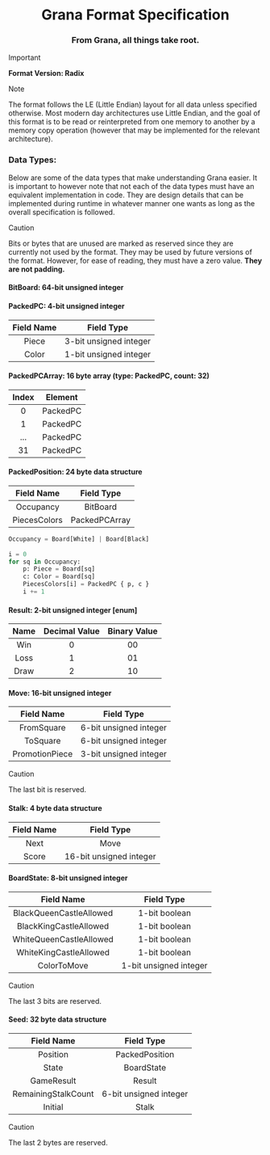 <h1 align="center">Grana Format Specification</h1>

<h3 align="center">From Grana, all things take root.</h3>

> [!IMPORTANT]
> **Format Version: Radix**

> [!NOTE]
> The format follows the LE (Little Endian) layout for all data unless specified otherwise. Most modern day architectures use
Little Endian, and the goal of this format is to be read or reinterpreted from one memory to another by a memory copy
operation (however that may be implemented for the relevant architecture).

### Data Types:
Below are some of the data types that make understanding Grana easier. It is important to however note that not each of
the data types must have an equivalent implementation in code. They are design details that can be implemented during
runtime in whatever manner one wants as long as the overall specification is followed.

> [!CAUTION]
> Bits or bytes that are unused are marked as reserved since they are currently not used by the format. They may be used 
> by future versions of the format. However, for ease of reading, they must have a zero value. **They are not padding.**

#### BitBoard: 64-bit unsigned integer
#### PackedPC: 4-bit unsigned integer

| Field Name |       Field Type       |
|:----------:|:----------------------:|
|   Piece    | 3-bit unsigned integer |
|   Color    | 1-bit unsigned integer |

#### PackedPCArray: 16 byte array (type: PackedPC, count: 32)

| Index | Element  |
|:-----:|:--------:|
|   0   | PackedPC |
|   1   | PackedPC |
|  ...  | PackedPC |
|  31   | PackedPC |

#### PackedPosition: 24 byte data structure

|  Field Name  |  Field Type   |
|:------------:|:-------------:|
|  Occupancy   |   BitBoard    |
| PiecesColors | PackedPCArray |

```python
Occupancy = Board[White] | Board[Black]
    
i = 0
for sq in Occupancy:
    p: Piece = Board[sq]
    c: Color = Board[sq]
    PiecesColors[i] = PackedPC { p, c }
    i += 1
```
  
#### Result: 2-bit unsigned integer [enum]

| Name | Decimal Value | Binary Value |
|:----:|:-------------:|:------------:|
| Win  |       0       |      00      |
| Loss |       1       |      01      |
| Draw |       2       |      10      |

#### Move: 16-bit unsigned integer

|   Field Name   |       Field Type       |
|:--------------:|:----------------------:|
|   FromSquare   | 6-bit unsigned integer |
|    ToSquare    | 6-bit unsigned integer |
| PromotionPiece | 3-bit unsigned integer |

> [!CAUTION]
> The last bit is reserved.

#### Stalk: 4 byte data structure

| Field Name |       Field Type        |
|:----------:|:-----------------------:|
|    Next    |          Move           |
|   Score    | 16-bit unsigned integer |

#### BoardState: 8-bit unsigned integer

|       Field Name        |       Field Type       |
|:-----------------------:|:----------------------:|
| BlackQueenCastleAllowed |     1-bit boolean      |
| BlackKingCastleAllowed  |     1-bit boolean      |
| WhiteQueenCastleAllowed |     1-bit boolean      |
| WhiteKingCastleAllowed  |     1-bit boolean      |
|       ColorToMove       | 1-bit unsigned integer |

> [!CAUTION]
> The last 3 bits are reserved.

#### Seed: 32 byte data structure

|     Field Name      |       Field Type       |
|:-------------------:|:----------------------:|
|      Position       |     PackedPosition     |
|        State        |       BoardState       |
|     GameResult      |         Result         |
| RemainingStalkCount | 6-bit unsigned integer |
|       Initial       |         Stalk          |

> [!CAUTION]
> The last 2 bytes are reserved.